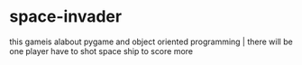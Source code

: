 # space-invader
this gameis alabout pygame and object oriented programming | 
there will be one player have to shot space ship to score more

